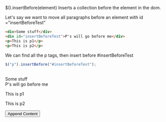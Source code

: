 $().insertBefore(element) Inserts a collection before the element in the dom.

Let's say we want to move all paragraphs before an element with id ="insertBeforeTest"
```html
<div>Some stuff</div>
<div id="insertBeforeTest">P's will go before me</div>
<p>This is p1</p>
<p>This is p2</p>
```


We can find all the p tags, then insert before #insertBeforeTest
```js
$("p").insertBefore("#insertBeforeTest");
```

</br>
<div id="insertBeforeW">
    <div>Some stuff</div>
    <div id="insertBeforeTest">P's will go before me</div>
    <p>This is p1</p>
    <p>This is p2</p>
</div>
<input type="button" value="Append Content" onclick='$("#insertBeforeW p").insertBefore("#insertBeforeTest");'>